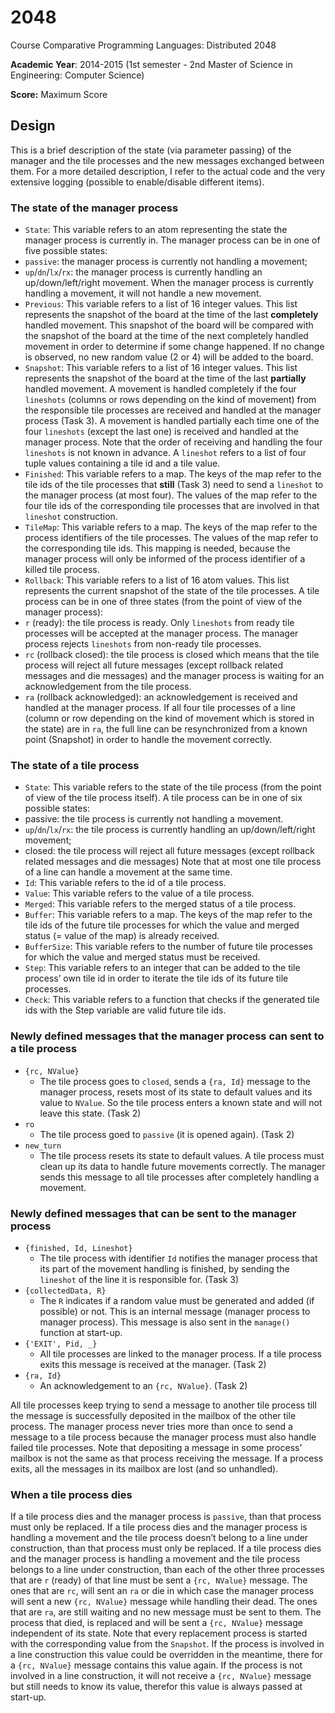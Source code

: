 # 2048
Course Comparative Programming Languages: Distributed 2048

**Academic Year**: 2014-2015 (1st semester - 2nd Master of Science in Engineering: Computer Science)

**Score:** Maximum Score

## Design
This is a brief description of the state (via parameter passing) of the manager and the tile processes and the new messages exchanged between them. For a more detailed description, I refer to the actual code and the very extensive logging (possible to enable/disable different items). 

### The state of the manager process
*	`State`: This variable refers to an atom representing the state the manager process is currently in. The manager process can be in one of five possible states:
  *	`passive`: the manager process is currently not handling a movement;
  *	`up`/`dn`/`lx`/`rx`: the manager process is currently handling an up/down/left/right movement.
When the manager process is currently handling a movement, it will not handle a new movement.
*	`Previous`: This variable refers to a list of 16 integer values. This list represents the snapshot of the board at the time of the last **completely** handled movement. This snapshot of the board will be compared with the snapshot of the board at the time of the next completely handled movement in order to determine if some change happened. If no change is observed, no new random value (2 or 4) will be added to the board.
*	`Snapshot`: This variable refers to a list of 16 integer values. This list represents the snapshot of the board at the time of the last **partially** handled movement. A movement is handled completely if the four `lineshots` (columns or rows depending on the kind of movement) from the responsible tile processes are received and handled at the manager process (Task 3). A movement is handled partially each time one of the four `lineshots` (except the last one) is received and handled at the manager process. Note that the order of receiving and handling the four `lineshots` is not known in advance. A `lineshot` refers to a list of four tuple values containing a tile id and a tile value.
*	`Finished`: This variable refers to a map. The keys of the map refer to the tile ids of the tile processes that **still** (Task 3) need to send a `lineshot` to the manager process (at most four). The values of the map refer to the four tile ids of the corresponding tile processes that are involved in that `lineshot` construction. 
*	`TileMap`: This variable refers to a map. The keys of the map refer to the process identifiers of the tile processes. The values of the map refer to the corresponding tile ids. This mapping is needed, because the manager process will only be informed of the process identifier of a killed tile process. 
*	`Rollback`: This variable refers to a list of 16 atom values. This list represents the current snapshot of the state of the tile processes. A tile process can be in one of three states (from the point of view of the manager process):
  *	`r` (ready): the tile process is ready. Only `lineshots` from ready tile processes will be accepted at the manager process. The manager process rejects `lineshots` from non-ready tile processes.
  *	`rc` (rollback closed): the tile process is closed which means that the tile process will reject all future messages (except rollback related messages and die messages) and the manager process is waiting for an acknowledgement from the tile process. 
  *	`ra` (rollback acknowledged): an acknowledgement is received and handled at the manager process. If all four tile processes of a line (column or row depending on the kind of movement which is stored in the state) are in `ra`, the full line can be resynchronized from a known point (Snapshot) in order to handle the movement correctly.
  
### The state of a tile process
*	`State`: This variable refers to the state of the tile process (from the point of view of the tile process itself). A tile process can be in one of six possible states:
  *	passive: the tile process is currently not handling a movement.
  *	`up`/`dn`/`lx`/`rx`: the tile process is currently handling an up/down/left/right movement;
  *	closed: the tile process will reject all future messages (except rollback related messages and die messages)
Note that at most one tile process of a line can handle a movement at the same time.
*	`Id`: This variable refers to the id of a tile process.
*	`Value`: This variable refers to the value of a tile process.
*	`Merged`: This variable refers to the merged status of a tile process.
*	`Buffer`: This variable refers to a map. The keys of the map refer to the tile ids of the future tile processes for which the value and merged status (= value of the map) is already received.
*	`BufferSize`: This variable refers to the number of future tile processes for which the value and merged status must be received.
*	`Step`: This variable refers to an integer that can be added to the tile process’ own tile id in order to iterate the tile ids of its future tile processes.
*	`Check`: This variable refers to a function that checks if the generated tile ids with the Step variable are valid future tile ids.

### Newly defined messages that the manager process can sent to a tile process
* `{rc, NValue}`
  * The tile process goes to `closed`, sends a `{ra, Id}` message to the manager process, resets most of its state to default values and its value to `NValue`. So the tile process enters a known state and will not leave this state. (Task 2)
* `ro`
  * The tile process goed to `passive` (it is opened again). (Task 2)
* `new_turn`
  * The tile process resets its state to default values. A tile process must clean up its data to handle future movements correctly. The manager sends this message to all tile processes after completely handling a movement.

### Newly defined messages that can be sent to the manager process
* `{finished, Id, Lineshot}`
  * The tile process with identifier `Id` notifies the manager process that its part of the movement handling is finished, by sending the `lineshot` of the line it is responsible for. (Task 3)
* `{collectedData, R}`
  * The `R` indicates if a random value must be generated and added (if possible) or not. This is an internal message (manager process to manager process). This message is also sent in the `manage()` function at start-up.
* `{'EXIT', Pid, _}`
  * All tile processes are linked to the manager process. If a tile process exits this message is received at the manager. (Task 2)
* `{ra, Id}`
  * An acknowledgement to an `{rc, NValue}`. (Task 2)
  
All tile processes keep trying to send a message to another tile process till the message is successfully deposited in the mailbox of the other tile process. The manager process never tries more than once to send a message to a tile process because the manager process must also handle failed tile processes. Note that depositing a message in some process’ mailbox is not the same as that process receiving the message. If a process exits, all the messages in its mailbox are lost (and so unhandled).

### When a tile process dies
If a tile process dies and the manager process is `passive`, than that process must only be replaced. If a tile process dies and the manager process is handling a movement and the tile process doesn’t belong to a line under construction, than that process must only be replaced. If a tile process dies and the manager process is handling a movement  and the tile process belongs to a line under construction, than each of the other three processes that are `r` (ready) of that line must be sent a `{rc, NValue}` message. The ones that are `rc`, will sent an `ra` or die in which case the manager process will sent a new `{rc, NValue}` message while handling their dead. The ones that are `ra`, are still waiting and no new message must be sent to them. The process that died, is replaced and will be sent a `{rc, NValue}` message independent of its state. Note that every replacement process is started with the corresponding value from the `Snapshot`. If the process is involved in a line construction this value could be overridden in the meantime, there for a `{rc, NValue}` message contains this value again. If the process is not involved in a line construction, it will not receive a `{rc, NValue}` message but still needs to know its value, therefor this value is always passed at start-up.
